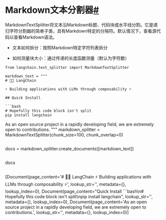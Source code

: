 

Markdown文本分割器[#](#markdown-text-splitter "此标题的永久链接")
====================================================

MarkdownTextSplitter将文本沿Markdown标题、代码块或水平线分割。它是递归字符分割器的简单子类，具有Markdown特定的分隔符。默认情况下，查看源代码以查看Markdown语法。

- 文本如何拆分：按照Markdown特定字符列表拆分

- 如何测量块大小：通过传递的长度函数测量（默认为字符数）

```
from langchain.text_splitter import MarkdownTextSplitter

```

```
markdown_text = """
# 🦜️🔗 LangChain

⚡ Building applications with LLMs through composability ⚡

## Quick Install

```bash
# Hopefully this code block isn't split
pip install langchain
```

As an open source project in a rapidly developing field, we are extremely open to contributions.
"""
markdown_splitter = MarkdownTextSplitter(chunk_size=100, chunk_overlap=0)

```

```
docs = markdown_splitter.create_documents([markdown_text])

```

```
docs

```

```
[Document(page_content='# 🦜️🔗 LangChain  ⚡ Building applications with LLMs through composability ⚡', lookup_str='', metadata={}, lookup_index=0),
 Document(page_content="Quick Install  ```bash\n# Hopefully this code block isn't split\npip install langchain", lookup_str='', metadata={}, lookup_index=0),
 Document(page_content='As an open source project in a rapidly developing field, we are extremely open to contributions.', lookup_str='', metadata={}, lookup_index=0)]

```

